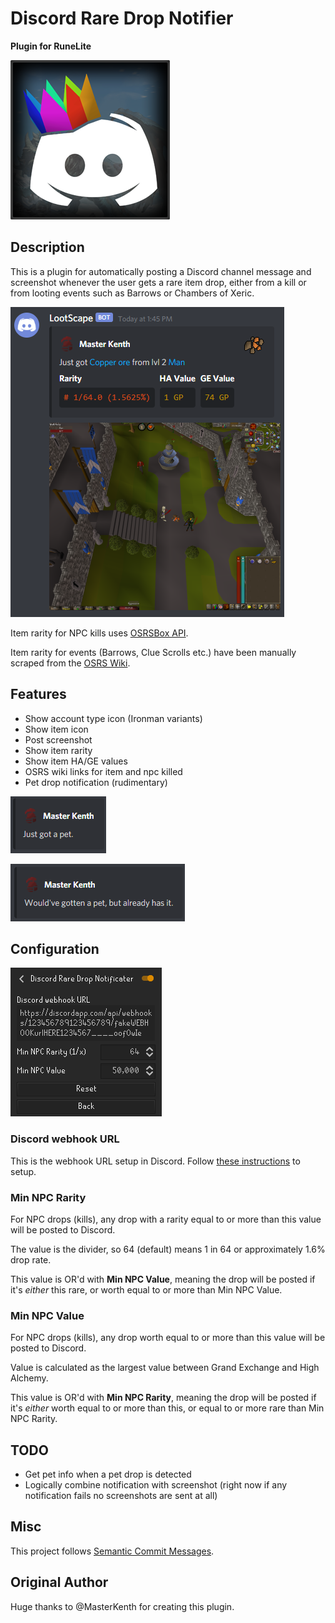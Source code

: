 # Discord Rare Drop Notifier
__Plugin for RuneLite__

![logo](readme-resources/logo.png)

## Description
This is a plugin for automatically posting a Discord channel message and screenshot whenever the user gets a rare item drop, either from a kill or from looting events such as Barrows or Chambers of Xeric.

![example](readme-resources/example.png)

Item rarity for NPC kills uses [OSRSBox API](https://api.osrsbox.com/index.html). 

Item rarity for events (Barrows, Clue Scrolls etc.) have been manually scraped from the [OSRS Wiki](https://oldschool.runescape.wiki/).

## Features
* Show account type icon (Ironman variants)
* Show item icon
* Post screenshot
* Show item rarity
* Show item HA/GE values
* OSRS wiki links for item and npc killed
* Pet drop notification (rudimentary)

![pet1](readme-resources/pet1.png)

![pet2](readme-resources/pet2.png)

## Configuration

![config](readme-resources/config.png)

### Discord webhook URL
This is the webhook URL setup in Discord. Follow [these instructions](https://support.discord.com/hc/en-us/articles/228383668-Intro-to-Webhooks) to setup.

### Min NPC Rarity
For NPC drops (kills), any drop with a rarity equal to or more than this value will be posted to Discord.

The value is the divider, so 64 (default) means 1 in 64 or approximately 1.6% drop rate.

This value is OR'd with **Min NPC Value**, meaning the drop will be posted if it's _either_ this rare, or worth equal to or more than Min NPC Value.

### Min NPC Value
For NPC drops (kills), any drop worth equal to or more than this value will be posted to Discord.

Value is calculated as the largest value between Grand Exchange and High Alchemy.

This value is OR'd with **Min NPC Rarity**, meaning the drop will be posted if it's _either_ worth equal to or more than this, or equal to or more rare than Min NPC Rarity.

## TODO
* Get pet info when a pet drop is detected
* Logically combine notification with screenshot (right now if any notification fails no screenshots are sent at all)

## Misc
This project follows [Semantic Commit Messages](https://seesparkbox.com/foundry/semantic_commit_messages).


## Original Author
Huge thanks to @MasterKenth for creating this plugin.